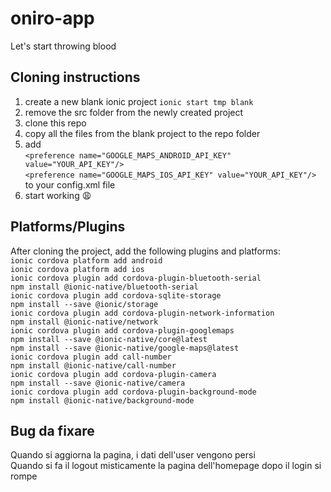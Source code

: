 # oniro-app
Let's start throwing blood


## Cloning instructions
1. create a new blank ionic project `ionic start tmp blank`
2. remove the src folder from the newly created project
3. clone this repo
4. copy all the files from the blank project to the repo folder
5. add <br>`<preference name="GOOGLE_MAPS_ANDROID_API_KEY" value="YOUR_API_KEY"/>`<br>
     	`<preference name="GOOGLE_MAPS_IOS_API_KEY" value="YOUR_API_KEY"/>`<br>
	to your config.xml file
6. start working :weary:

## Platforms/Plugins
After cloning the project, add the following plugins and platforms:<br>
`ionic cordova platform add android`<br>
`ionic cordova platform add ios`<br>
`ionic cordova plugin add cordova-plugin-bluetooth-serial`<br>
`npm install @ionic-native/bluetooth-serial`<br>
`ionic cordova plugin add cordova-sqlite-storage`<br>
`npm install --save @ionic/storage`<br>
`ionic cordova plugin add cordova-plugin-network-information`<br>
`npm install @ionic-native/network`<br>
`ionic cordova plugin add cordova-plugin-googlemaps`<br>
`npm install --save @ionic-native/core@latest`<br>
`npm install --save @ionic-native/google-maps@latest`<br>
`ionic cordova plugin add call-number` <br>
`npm install @ionic-native/call-number` <br>
`ionic cordova plugin add cordova-plugin-camera` <br>
`npm install --save @ionic-native/camera` <br>
`ionic cordova plugin add cordova-plugin-background-mode ` <br>
`npm install @ionic-native/background-mode ` <br>

## Bug da fixare
Quando si aggiorna la pagina, i dati dell'user vengono persi<br>
Quando si fa il logout misticamente la pagina dell'homepage dopo il login si rompe

